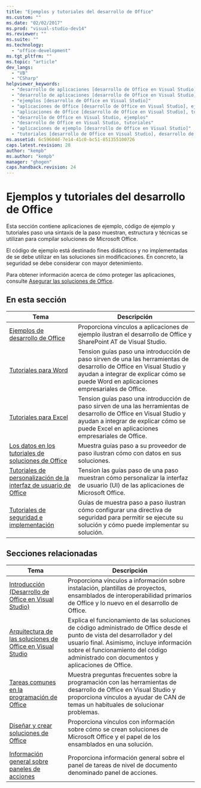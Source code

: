 ```yaml
---
title: "Ejemplos y tutoriales del desarrollo de Office"
ms.custom: ""
ms.date: "02/02/2017"
ms.prod: "visual-studio-dev14"
ms.reviewer: ""
ms.suite: ""
ms.technology: 
  - "office-development"
ms.tgt_pltfrm: ""
ms.topic: "article"
dev_langs: 
  - "VB"
  - "CSharp"
helpviewer_keywords: 
  - "desarrollo de aplicaciones [desarrollo de Office en Visual Studio], ejemplos"
  - "desarrollo de aplicaciones [desarrollo de Office en Visual Studio], tutoriales"
  - "ejemplos [desarrollo de Office en Visual Studio]"
  - "aplicaciones de Office [desarrollo de Office en Visual Studio], ejemplos"
  - "aplicaciones de Office [desarrollo de Office en Visual Studio], tutoriales"
  - "desarrollo de Office en Visual Studio, ejemplos"
  - "desarrollo de Office en Visual Studio, tutoriales"
  - "aplicaciones de ejemplo [desarrollo de Office en Visual Studio]"
  - "tutoriales [desarrollo de Office en Visual Studio], desarrollo de Office"
ms.assetid: 6c59604d-7e14-41c0-bc51-851355100726
caps.latest.revision: 28
author: "kempb"
ms.author: "kempb"
manager: "ghogen"
caps.handback.revision: 24
---
```

# Ejemplos y tutoriales del desarrollo de Office
  Esta sección contiene aplicaciones de ejemplo, código de ejemplo y tutoriales paso una sintaxis de la paso muestran, estructura y técnicas se utilizan para compilar soluciones de Microsoft Office.  
  
 El código de ejemplo está destinado fines didácticos y no implementadas de se debe utilizar en las soluciones sin modificaciones.  En concreto, la seguridad se debe considerar con mayor detenimiento.  
  
 Para obtener información acerca de cómo proteger las aplicaciones, consulte  [Asegurar las soluciones de Office](../vsto/securing-office-solutions.md).  
  
## En esta sección  
  
|Tema|Descripción|  
|----------|-----------------|  
|[Ejemplos de desarrollo de Office](../vsto/office-development-samples.md)|Proporciona vínculos a aplicaciones de ejemplo ilustran el desarrollo de Office y SharePoint AT de Visual Studio.|  
|[Tutoriales para Word](../vsto/walkthroughs-using-word.md)|Tension guías paso una introducción de paso sirven de una las herramientas de desarrollo de Office en Visual Studio y ayudan a integrar de explicar cómo se puede Word en aplicaciones empresariales de Office.|  
|[Tutoriales para Excel](../vsto/walkthroughs-using-excel.md)|Tension guías paso una introducción de paso sirven de una las herramientas de desarrollo de Office en Visual Studio y ayudan a integrar de explicar cómo se puede Excel en aplicaciones empresariales de Office.|  
|[Los datos en los tutoriales de soluciones de Office](../vsto/data-in-office-solutions-walkthroughs.md)|Muestra guías paso a su proveedor de paso ilustran cómo con datos en sus soluciones.|  
|[Tutoriales de personalización de la interfaz de usuario de Office](../vsto/office-ui-customization-walkthroughs.md)|Tension las guías paso de una paso muestran cómo personalizar la interfaz de usuario \(UI\) de las aplicaciones de Microsoft Office.|  
|[Tutoriales de seguridad e implementación](../vsto/security-and-deployment-walkthroughs.md)|Guías de muestra paso a paso ilustran cómo configurar una directiva de seguridad para permitir se ejecute su solución y cómo puede implementar su solución.|  
  
## Secciones relacionadas  
  
|Tema|Descripción|  
|----------|-----------------|  
|[Introducción &#40;Desarrollo de Office en Visual Studio&#41;](../vsto/getting-started-office-development-in-visual-studio.md)|Proporciona vínculos a información sobre instalación, plantillas de proyectos, ensamblados de interoperabilidad primarios de Office y lo nuevo en el desarrollo de Office.|  
|[Arquitectura de las soluciones de Office en Visual Studio](../vsto/architecture-of-office-solutions-in-visual-studio.md)|Explica el funcionamiento de las soluciones de código administrado de Office desde el punto de vista del desarrollador y del usuario final. Asimismo, incluye información sobre el funcionamiento del código administrado con documentos y aplicaciones de Office.|  
|[Tareas comunes en la programación de Office](../vsto/common-tasks-in-office-programming.md)|Muestra preguntas frecuentes sobre la programación con las herramientas de desarrollo de Office en Visual Studio y proporciona vínculos a ayudar de CAN de temas un habituales de solucionar problemas.|  
|[Diseñar y crear soluciones de Office](../vsto/designing-and-creating-office-solutions.md)|Proporciona vínculos con información sobre cómo se crean soluciones de Microsoft Office y el papel de los ensamblados en una solución.|  
|[Información general sobre paneles de acciones](../vsto/actions-pane-overview.md)|Proporciona información general sobre el panel de tareas de nivel de documento denominado panel de acciones.|  
  
  